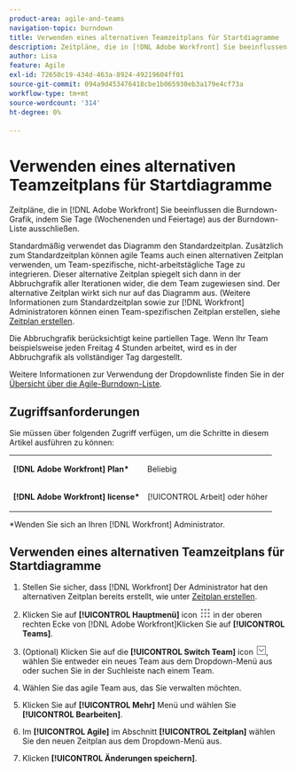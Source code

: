```yaml
---
product-area: agile-and-teams
navigation-topic: burndown
title: Verwenden eines alternativen Teamzeitplans für Startdiagramme
description: Zeitpläne, die in [!DNL Adobe Workfront] Sie beeinflussen die Burndown-Grafik, indem Sie Tage (Wochenenden und Feiertage) aus der Burndown-Liste ausschließen.
author: Lisa
feature: Agile
exl-id: 72650c19-434d-463a-8924-49219604ff01
source-git-commit: 094a9d453476418cbe1b065930eb3a179e4cf73a
workflow-type: tm+mt
source-wordcount: '314'
ht-degree: 0%

---
```


# Verwenden eines alternativen Teamzeitplans für Startdiagramme

Zeitpläne, die in [!DNL Adobe Workfront] Sie beeinflussen die Burndown-Grafik, indem Sie Tage (Wochenenden und Feiertage) aus der Burndown-Liste ausschließen.

Standardmäßig verwendet das Diagramm den Standardzeitplan. Zusätzlich zum Standardzeitplan können agile Teams auch einen alternativen Zeitplan verwenden, um Team-spezifische, nicht-arbeitstägliche Tage zu integrieren. Dieser alternative Zeitplan spiegelt sich dann in der Abbruchgrafik aller Iterationen wider, die dem Team zugewiesen sind. Der alternative Zeitplan wirkt sich nur auf das Diagramm aus. (Weitere Informationen zum Standardzeitplan sowie zur [!DNL Workfront] Administratoren können einen Team-spezifischen Zeitplan erstellen, siehe [Zeitplan erstellen](../../../administration-and-setup/set-up-workfront/configure-timesheets-schedules/create-schedules.md).

Die Abbruchgrafik berücksichtigt keine partiellen Tage. Wenn Ihr Team beispielsweise jeden Freitag 4 Stunden arbeitet, wird es in der Abbruchgrafik als vollständiger Tag dargestellt.

Weitere Informationen zur Verwendung der Dropdownliste finden Sie in der [Übersicht über die Agile-Burndown-Liste](../../../agile/use-scrum-in-an-agile-team/burndown/burndown-chart-overview.md).

## Zugriffsanforderungen

Sie müssen über folgenden Zugriff verfügen, um die Schritte in diesem Artikel ausführen zu können:

<table style="table-layout:auto"> 
 <col> 
 </col> 
 <col> 
 </col> 
 <tbody> 
  <tr> 
   <td role="rowheader"><strong>[!DNL Adobe Workfront] Plan*</strong></td> 
   <td> <p>Beliebig</p> </td> 
  </tr> 
  <tr> 
   <td role="rowheader"><strong>[!DNL Adobe Workfront] license*</strong></td> 
   <td> <p>[!UICONTROL Arbeit] oder höher</p> </td> 
  </tr> 
 </tbody> 
</table>

&#42;Wenden Sie sich an Ihren [!DNL Workfront] Administrator.

## Verwenden eines alternativen Teamzeitplans für Startdiagramme

1. Stellen Sie sicher, dass [!DNL Workfront] Der Administrator hat den alternativen Zeitplan bereits erstellt, wie unter [Zeitplan erstellen](../../../administration-and-setup/set-up-workfront/configure-timesheets-schedules/create-schedules.md).
1. Klicken Sie auf **[!UICONTROL Hauptmenü]** icon ![](assets/main-menu-icon.png) in der oberen rechten Ecke von [!DNL Adobe Workfront]Klicken Sie auf **[!UICONTROL Teams]**.

1. (Optional) Klicken Sie auf die **[!UICONTROL Switch Team]** icon ![Symbol &quot;Team wechseln&quot;](assets/switch-team-icon.png), wählen Sie entweder ein neues Team aus dem Dropdown-Menü aus oder suchen Sie in der Suchleiste nach einem Team.

1. Wählen Sie das agile Team aus, das Sie verwalten möchten.
1. Klicken Sie auf **[!UICONTROL Mehr]** Menü und wählen Sie **[!UICONTROL Bearbeiten]**.

1. Im **[!UICONTROL Agile]** im Abschnitt **[!UICONTROL Zeitplan]** wählen Sie den neuen Zeitplan aus dem Dropdown-Menü aus.

1. Klicken **[!UICONTROL Änderungen speichern]**.
